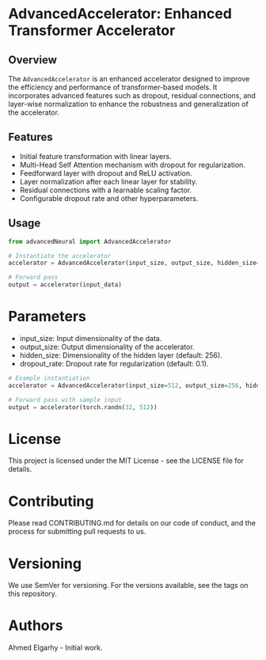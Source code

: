# AdvancedAccelerator: Enhanced Transformer Accelerator

## Overview

The `AdvancedAccelerator` is an enhanced accelerator designed to improve the efficiency and performance of transformer-based models. It incorporates advanced features such as dropout, residual connections, and layer-wise normalization to enhance the robustness and generalization of the accelerator.

## Features

- Initial feature transformation with linear layers.
- Multi-Head Self Attention mechanism with dropout for regularization.
- Feedforward layer with dropout and ReLU activation.
- Layer normalization after each linear layer for stability.
- Residual connections with a learnable scaling factor.
- Configurable dropout rate and other hyperparameters.

## Usage

```python
from advancedNeural import AdvancedAccelerator

# Instantiate the accelerator
accelerator = AdvancedAccelerator(input_size, output_size, hidden_size=256, dropout_rate=0.1)

# Forward pass
output = accelerator(input_data)

```

# Parameters

- input_size: Input dimensionality of the data.
- output_size: Output dimensionality of the accelerator.
- hidden_size: Dimensionality of the hidden layer (default: 256).
- dropout_rate: Dropout rate for regularization (default: 0.1).

```python
# Example instantiation
accelerator = AdvancedAccelerator(input_size=512, output_size=256, hidden_size=128, dropout_rate=0.2)

# Forward pass with sample input
output = accelerator(torch.randn(32, 512))
```

# License

This project is licensed under the MIT License - see the LICENSE file for details.

# Contributing

Please read CONTRIBUTING.md for details on our code of conduct, and the process for submitting pull requests to us.

# Versioning

We use SemVer for versioning. For the versions available, see the tags on this repository.

# Authors

Ahmed Elgarhy - Initial work.
